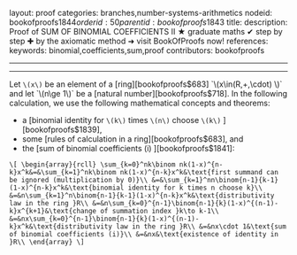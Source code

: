 layout: proof
categories: branches,number-systems-arithmetics
nodeid: bookofproofs$1844
orderid: 50
parentid: bookofproofs$1843
title: 
description:  Proof of SUM OF BINOMIAL COEFFICIENTS II &#9733; graduate maths &#10004; step by step &#10010; by the axiomatic method &#10140; visit BookOfProofs now!
references: 
keywords: binomial,coefficients,sum,proof
contributors: bookofproofs

---


---

Let `\(x\)` be an element of a [ring][bookofproofs$683] `\(x\in(R,+,\cdot) \)` and let `\(n\ge 1\)` be a [natural number][bookofproofs$718]. In the following calculation, we use the following mathematical concepts and theorems: 
* a [binomial identity for `\(k\)` times `\(n\)` choose `\(k\)` ][bookofproofs$1839],
* some [rules of calculation in a ring][bookofproofs$683], and
* the [sum of binomial coefficients (i) ][bookofproofs$1841]: 

`\[
\begin{array}{rcll}
\sum_{k=0}^nk\binom nk(1-x)^{n-k}x^k&=&\sum_{k=1}^nk\binom nk(1-x)^{n-k}x^k&\text{first summand can be ignored (multiplication by 0)}\\
&=&\sum_{k=1}^nn\binom{n-1}{k-1}(1-x)^{n-k}x^k&\text{binomial identity for k times n choose k}\\
&=&n\sum_{k=1}^n\binom{n-1}{k-1}(1-x)^{n-k}x^k&\text{distributivity law in the ring }R\\
&=&n\sum_{k=0}^{n-1}\binom{n-1}{k}(1-x)^{(n-1)-k}x^{k+1}&\text{change of summation index }k\to k-1\\
&=&nx\sum_{k=0}^{n-1}\binom{n-1}{k}(1-x)^{(n-1)-k}x^k&\text{distributivity law in the ring }R\\
&=&nx\cdot 1&\text{sum of binomial coefficients (i)}\\
&=&nx&\text{existence of identity in }R\\
\end{array}
\]`
